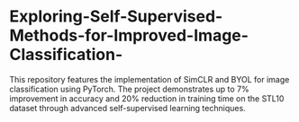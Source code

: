 # Exploring-Self-Supervised-Methods-for-Improved-Image-Classification-
This repository features the implementation of SimCLR and BYOL for image classification using PyTorch. The project demonstrates up to 7% improvement in accuracy and 20% reduction in training time on the STL10 dataset through advanced self-supervised learning techniques.
